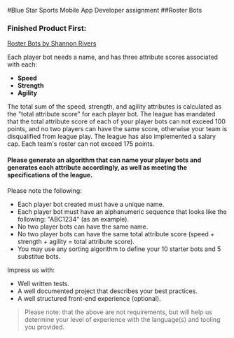 #Blue Star Sports Mobile App Developer assignment
##Roster Bots

### Finished Product First:
[Roster Bots by Shannon Rivers](http://htmlpreview.github.io/?https://github.com/senbenito/roster-bots/blob/master/index.html)

Each player bot needs a name, and has three attribute scores associated with each:
  * __Speed__
  * __Strength__
  * __Agility__

The total sum of the speed, strength, and agility attributes is calculated as the "total attribute score" for each player bot.
The league has mandated that the total attribute score of each of your player bots can not exceed 100 points, and no two players can have the same score, otherwise your team is disqualified from league play.
The league has also implemented a salary cap. Each team's roster can not exceed 175 points.

#### Please generate an algorithm that can name your player bots and generates each attribute accordingly, as well as meeting the specifications of the league.


Please note the following:
  * Each player bot created must have a unique name.
  * Each player bot must have an alphanumeric sequence that looks like the following: "ABC1234" (as an example).
  * No two player bots can have the same name.
  * No two player bots can have the same total attribute score (speed + strength + agility = total attribute score).
  * You may use any sorting algorithm to define your 10 starter bots and 5 substitue bots.

Impress us with:
  * Well written tests.
  * A well documented project that describes your best practices.
  * A well structured front-end experience (optional).

>Please note: that the above are not requirements, but will help us determine your level of experience with the language(s) and tooling you provided.
